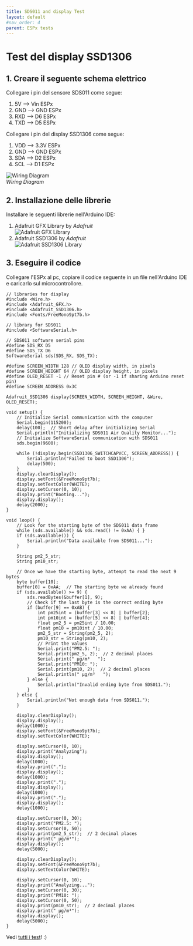 ```yaml
---
title: SDS011 and display Test
layout: default
#nav_order: 4
parent: ESPx tests
---
```


# Test del display SSD1306

## 1. Creare il seguente schema elettrico

Collegare i pin del sensore SDS011 come segue:

1. 5V --> Vin ESPx
2. GND --> GND ESPx
3. RXD --> D6 ESPx
4. TXD --> D5 ESPx

Collegare i pin del display SSD1306 come segue:

1. VDD --> 3.3V ESPx
2. GND --> GND ESPx
3. SDA --> D2 ESPx
4. SCL --> D1 ESPx

![Wiring Diagram](../images/wiring_diagram.png)  
*Wiring Diagram*

## 2. Installazione delle librerie

Installare le seguenti librerie nell'Arduino IDE:

1. Adafruit GFX Library by *Adafruit*  
   ![Adafruit GFX Library](../images/gfx_library.png)  
2. Adafruit SSD1306 by *Adafruit*  
   ![Adafruit SSD1306 Library](../images/ssd1306_library.png)  

## 3. Eseguire il codice

Collegare l'ESPx al pc, copiare il codice seguente in un file nell'Arduino IDE e caricarlo sul microcontrollore.

```
// libraries for display
#include <Wire.h>
#include <Adafruit_GFX.h>
#include <Adafruit_SSD1306.h>
#include <Fonts/FreeMono9pt7b.h>

// library for SDS011
#include <SoftwareSerial.h>

// SDS011 software serial pins
#define SDS_RX D5
#define SDS_TX D6
SoftwareSerial sds(SDS_RX, SDS_TX);

#define SCREEN_WIDTH 128 // OLED display width, in pixels
#define SCREEN_HEIGHT 64 // OLED display height, in pixels
#define OLED_RESET -1 // Reset pin # (or -1 if sharing Arduino reset pin)
#define SCREEN_ADDRESS 0x3C

Adafruit_SSD1306 display(SCREEN_WIDTH, SCREEN_HEIGHT, &Wire, OLED_RESET);

void setup() {
    // Initialize Serial communication with the computer
    Serial.begin(115200);
    delay(100);  // Short delay after initializing Serial
    Serial.println("Initializing SDS011 Air Quality Monitor...");
    // Initialize SoftwareSerial communication with SDS011
    sds.begin(9600);

    while (!display.begin(SSD1306_SWITCHCAPVCC, SCREEN_ADDRESS)) {
        Serial.println("Failed to boot SSD1306");
        delay(500);
    }
    display.clearDisplay();
    display.setFont(&FreeMono9pt7b);
    display.setTextColor(WHITE);
    display.setCursor(0, 10);
    display.print("Booting...");
    display.display();
    delay(2000);
}

void loop() {
    // Look for the starting byte of the SDS011 data frame
    while (sds.available() && sds.read() != 0xAA) { }
    if (sds.available()) {
        Serial.println("Data available from SDS011...");
    }

    String pm2_5_str;
    String pm10_str; 

    // Once we have the starting byte, attempt to read the next 9 bytes
    byte buffer[10];
    buffer[0] = 0xAA;  // The starting byte we already found
    if (sds.available() >= 9) {
        sds.readBytes(&buffer[1], 9);
        // Check if the last byte is the correct ending byte
        if (buffer[9] == 0xAB) {
            int pm25int = (buffer[3] << 8) | buffer[2];
            int pm10int = (buffer[5] << 8) | buffer[4];
            float pm2_5 = pm25int / 10.00;
            float pm10 = pm10int / 10.00;
            pm2_5_str = String(pm2_5, 2);
            pm10_str = String(pm10, 2);
            // Print the values
            Serial.print("PM2.5: ");
            Serial.print(pm2_5, 2);  // 2 decimal places
            Serial.print(" µg/m³   ");
            Serial.print("PM10: ");
            Serial.print(pm10, 2);  // 2 decimal places
            Serial.println(" µg/m³   ");
        } else {
            Serial.println("Invalid ending byte from SDS011.");
        }
    } else {
        Serial.println("Not enough data from SDS011.");
    }

    display.clearDisplay();
    display.display();
    delay(1000);
    display.setFont(&FreeMono9pt7b);
    display.setTextColor(WHITE);

    display.setCursor(0, 10);
    display.print("Analyzing");
    display.display();
    delay(1000);
    display.print(".");
    display.display();
    delay(1000);
    display.print(".");
    display.display();
    delay(1000);
    display.print(".");
    display.display();
    delay(1000);

    display.setCursor(0, 30);
    display.print("PM2.5: ");
    display.setCursor(0, 50);
    display.print(pm2_5_str);  // 2 decimal places
    display.print(" µg/m³");
    display.display();
    delay(5000);

    display.clearDisplay();
    display.setFont(&FreeMono9pt7b);
    display.setTextColor(WHITE);

    display.setCursor(0, 10);
    display.print("Analyzing...");
    display.setCursor(0, 30);
    display.print("PM10: ");
    display.setCursor(0, 50);
    display.print(pm10_str);  // 2 decimal places
    display.print(" µg/m³");
    display.display();
    delay(5000);
}
```

Vedi [tutti i test](./esp_tests.html)! :)
